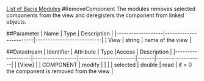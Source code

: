 [List of Bacis Modules](List_of_Basic_Modules.md)
#RemoveComponent
The modules removes selected components from the view and deregisters the component from linked objects. 

##Parameter
|        Name       |          Type          |       Description         | 
|-------------------|------------------------|---------------------------|
| View     | string | name of the view   |


##Datastream
|     Identifier    |     Attribute    |      Type             |Access |    Description    |
|-------------------|------------------|-----------------------|-------|-------------------|
| [View] |                  | COMPONENT  | modify  |  |
|                   | selected  | double | read | if > 0 the component is removed from the view  |
